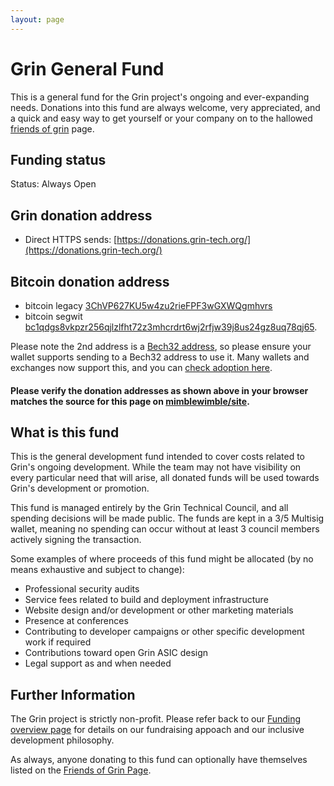 ```yaml
---
layout: page
---
```


# Grin General Fund

This is a general fund for the Grin project's ongoing and ever-expanding needs. Donations into this fund are always welcome, very appreciated, and a quick and easy way to get yourself or your company on to the hallowed [friends of grin](friends) page.

## Funding status

Status: Always Open

## Grin donation address

- Direct HTTPS sends: [https://donations.grin-tech.org/](https://donations.grin-tech.org/)

## Bitcoin donation address

- bitcoin legacy [3ChVP627KU5w4zu2rieFPF3wGXWQgmhvrs](https://live.blockcypher.com/btc/address/3ChVP627KU5w4zu2rieFPF3wGXWQgmhvrs/)
- bitcoin segwit [bc1qdgs8vkpzr256qjlzlfht72z3mhcrdrt6wj2rfjw39j8us24gz8uq78qj65](https://blockchair.com/bitcoin/address/bc1qdgs8vkpzr256qjlzlfht72z3mhcrdrt6wj2rfjw39j8us24gz8uq78qj65).

Please note the 2nd address is a [Bech32 address](https://en.bitcoin.it/wiki/Bech32_adoption), so please ensure your wallet supports sending to a Bech32 address to use it. Many wallets and exchanges now support this, and you can [check adoption here](https://en.bitcoin.it/wiki/Bech32_adoption).

#### Please verify the donation addresses as shown above in your browser matches the source for this page on [mimblewimble/site](https://github.com/mimblewimble/site/blob/master/general_funding.md).

## What is this fund

This is the general development fund intended to cover costs related to Grin's ongoing development. While the team may not have visibility on every particular need that will arise, all donated funds will be used towards Grin's development or promotion.

This fund is managed entirely by the Grin Technical Council, and all spending decisions will be made public. The funds are kept in a 3/5 Multisig wallet, meaning no spending can occur without at least 3 council members actively signing the transaction.

Some examples of where proceeds of this fund might be allocated (by no means exhaustive and subject to change):

- Professional security audits
- Service fees related to build and deployment infrastructure
- Website design and/or development or other marketing materials
- Presence at conferences
- Contributing to developer campaigns or other specific development work if required
- Contributions toward open Grin ASIC design
- Legal support as and when needed

## Further Information

The Grin project is strictly non-profit. Please refer back to our [Funding overview page](funding) for details on our fundraising appoach and our inclusive development philosophy.

As always, anyone donating to this fund can optionally have themselves listed on the [Friends of Grin Page](friends).
